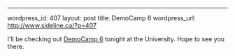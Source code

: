 --- 
wordpress_id: 407
layout: post
title: DemoCamp 6
wordpress_url: http://www.sideline.ca/?p=407

I'll be checking out <a href="http://www.barcampedmonton.com/2009/02/democamp-edmonton-6/">DemoCamp 6</a> tonight at the University.  Hope to see you there.
